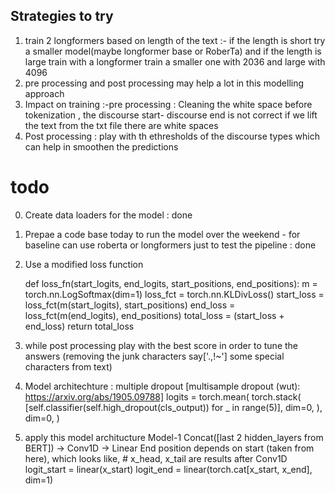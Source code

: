 ## Strategies to try 
1) train 2 longformers based on length of the text  :- if the length is short try a smaller model(maybe longformer base or RoberTa) and if the length is large train with a longformer train a smaller one with 2036 and large with 4096
2) pre processing and post processing may help a lot in this modelling approach  
3) Impact on training :-pre processing : Cleaning the white space before tokenization , the discourse start- discourse end is not correct if we lift the text from the txt file there are white spaces
4) Post processing : play with th ethresholds of the discourse types which can help in smoothen the predictions 




# todo
0) Create data loaders for the model : done
1) Prepae a code base today to run the model over the weekend - for baseline can use roberta or longformers just to test the pipeline   : done  

2) Use a modified loss function

    def loss_fn(start_logits, end_logits,
            start_positions, end_positions):
    m = torch.nn.LogSoftmax(dim=1)
    loss_fct = torch.nn.KLDivLoss()
    start_loss = loss_fct(m(start_logits), start_positions)
    end_loss = loss_fct(m(end_logits), end_positions)
    total_loss = (start_loss + end_loss)
    return total_loss



3) while post processing play with the best score in order to tune the answers (removing the junk characters say['.,!~'] some special characters from text)


4) Model architechture : multiple dropout 
     [multisample dropout (wut): https://arxiv.org/abs/1905.09788]
            logits = torch.mean(
                torch.stack(
                    [self.classifier(self.high_dropout(cls_output)) for _ in range(5)],
                    dim=0,
                ),
                dim=0,
            )
            
    
5) apply this model architucture 
     Model-1
        Concat([last 2 hidden_layers from BERT]) -> Conv1D -> Linear
        End position depends on start (taken from here), which looks like,
        # x_head, x_tail are results after Conv1D
        logit_start = linear(x_start)
        logit_end = linear(torch.cat[x_start, x_end], dim=1)
        
        
